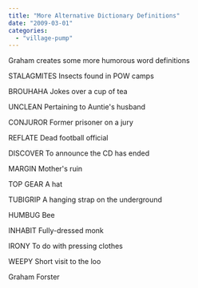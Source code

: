 ```yaml
---
title: "More Alternative Dictionary Definitions"
date: "2009-03-01"
categories: 
  - "village-pump"
---
```


Graham creates some more humorous word definitions

STALAGMITES Insects found in POW camps

BROUHAHA Jokes over a cup of tea

UNCLEAN Pertaining to Auntie's husband

CONJUROR Former prisoner on a jury

REFLATE Dead football official

DISCOVER To announce the CD has ended

MARGIN Mother's ruin

TOP GEAR A hat

TUBIGRIP A hanging strap on the underground

HUMBUG Bee

INHABIT Fully-dressed monk

IRONY To do with pressing clothes

WEEPY Short visit to the loo

Graham Forster
